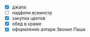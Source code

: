 - [x] джапа
- [ ] надфили всеинстр
- [x] закупка цветов
- [x] обед в храме 
- [x] оформление алтаря
Звонил Паша